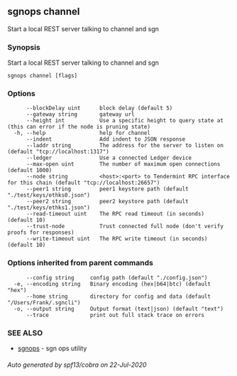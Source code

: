 ## sgnops channel

Start a local REST server talking to channel and sgn

### Synopsis

Start a local REST server talking to channel and sgn

```
sgnops channel [flags]
```

### Options

```
      --blockDelay uint      block delay (default 5)
      --gateway string       gateway url
      --height int           Use a specific height to query state at (this can error if the node is pruning state)
  -h, --help                 help for channel
      --indent               Add indent to JSON response
      --laddr string         The address for the server to listen on (default "tcp://localhost:1317")
      --ledger               Use a connected Ledger device
      --max-open uint        The number of maximum open connections (default 1000)
      --node string          <host>:<port> to Tendermint RPC interface for this chain (default "tcp://localhost:26657")
      --peer1 string         peer1 keystore path (default "./test/keys/ethks0.json")
      --peer2 string         peer2 keystore path (default "./test/keys/ethks1.json")
      --read-timeout uint    The RPC read timeout (in seconds) (default 10)
      --trust-node           Trust connected full node (don't verify proofs for responses)
      --write-timeout uint   The RPC write timeout (in seconds) (default 10)
```

### Options inherited from parent commands

```
      --config string     config path (default "./config.json")
  -e, --encoding string   Binary encoding (hex|b64|btc) (default "hex")
      --home string       directory for config and data (default "/Users/Frank/.sgncli")
  -o, --output string     Output format (text|json) (default "text")
      --trace             print out full stack trace on errors
```

### SEE ALSO

* [sgnops](sgnops.md)	 - sgn ops utility

###### Auto generated by spf13/cobra on 22-Jul-2020
